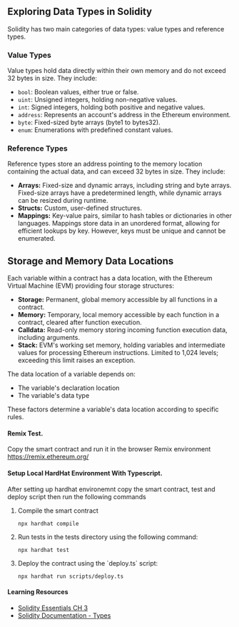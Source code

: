<h2>Exploring Data Types in Solidity</h2>
<p>Solidity has two main categories of data types: value types and reference types.</p>
<h3>Value Types</h3>
<p>Value types hold data directly within their own memory and do not exceed 32 bytes in size. They include:</p>
<ul>
  <li><code>bool</code>: Boolean values, either true or false.</li>
  <li><code>uint</code>: Unsigned integers, holding non-negative values.</li>
  <li><code>int</code>: Signed integers, holding both positive and negative values.</li>
  <li><code>address</code>: Represents an account's address in the Ethereum environment.</li>
  <li><code>byte</code>: Fixed-sized byte arrays (byte1 to bytes32).</li>
  <li><code>enum</code>: Enumerations with predefined constant values.</li>
</ul>
<h3>Reference Types</h3>
<p>Reference types store an address pointing to the memory location containing the actual data, and can exceed 32 bytes in size. They include:</p>
<ul>
  <li><strong>Arrays:</strong> Fixed-size and dynamic arrays, including string and byte arrays. Fixed-size arrays have a predetermined length, while dynamic arrays can be resized during runtime.</li>
  <li><strong>Structs:</strong> Custom, user-defined structures.</li>
  <li><strong>Mappings:</strong> Key-value pairs, similar to hash tables or dictionaries in other languages. Mappings store data in an unordered format, allowing for efficient lookups by key. However, keys must be unique and cannot be enumerated.</li>
</ul>
<h2>Storage and Memory Data Locations</h2>
<p>Each variable within a contract has a data location, with the Ethereum Virtual Machine (EVM) providing four storage structures:</p>
<ul>
  <li><strong>Storage:</strong> Permanent, global memory accessible by all functions in a contract.</li>
  <li><strong>Memory:</strong> Temporary, local memory accessible by each function in a contract, cleared after function execution.</li>
  <li><strong>Calldata:</strong> Read-only memory storing incoming function execution data, including arguments.</li>
  <li><strong>Stack:</strong> EVM's working set memory, holding variables and intermediate values for processing Ethereum instructions. Limited to 1,024 levels; exceeding this limit raises an exception.</li>
</ul>
<p>The data location of a variable depends on:</p>
<ul>
  <li>The variable's declaration location</li>
  <li>The variable's data type</li>
</ul>
<p>These factors determine a variable's data location according to specific rules.</p>

<h4>Remix Test.</h4>
<p> Copy the smart contract and run it in the browser Remix environment <a href="https://remix.ethereum.org/">https://remix.ethereum.org/</a> </p>

<h4>Setup Local HardHat Environment With Typescript.</h4>
<p>After setting up hardhat environemnt copy the smart contract, test and deploy script then run the following commands</p>
<ol>
 <li>Compile the smart contract</li>
  <pre><code>npx hardhat compile</code></pre>
  <li>Run tests in the tests directory using the following command:</li>
  <pre><code>npx hardhat test</code></pre>
  <li>Deploy the contract using the `deploy.ts` script:</li>
  <pre><code>npx hardhat run scripts/deploy.ts</code></pre>
</ol>

<h4>Learning Resources</h4>
<ul>
  <li><a href="#">Solidity Essentials CH 3</a></li>
  <li><a href="https://docs.soliditylang.org/en/v0.8.19/types.html#conversions-between-elementary-types">Solidity Documentation - Types</a></li>
</ul>
